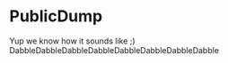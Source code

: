 PublicDump
==========

Yup we know how it sounds like ;) 
DabbleDabbleDabbleDabbleDabbleDabbleDabbleDabble